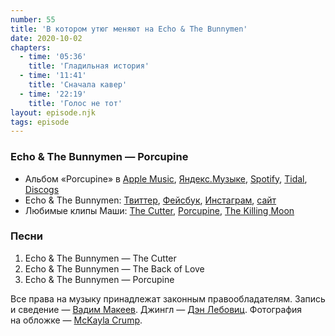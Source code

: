 ```yaml
---
number: 55
title: 'В котором утюг меняют на Echo & The Bunnymen'
date: 2020-10-02
chapters:
  - time: '05:36'
    title: 'Гладильная история'
  - time: '11:41'
    title: 'Сначала кавер'
  - time: '22:19'
    title: 'Голос не тот'
layout: episode.njk
tags: episode
---
```


### Echo & The Bunnymen — Porcupine

- Альбом «Porcupine» в
  [Apple Music](https://music.apple.com/album/31740123),
  [Яндекс.Музыке](https://music.yandex.ru/album/44508),
  [Spotify](https://open.spotify.com/album/4brJ6hWYqPj1sccgk390dC),
  [Tidal](https://tidal.com/browse/album/217144),
  [Discogs](https://www.discogs.com/master/28547)
- Echo & The Bunnymen:
  [Твиттер](https://twitter.com/Bunnymen),
  [Фейсбук](https://www.facebook.com/thebunnymen),
  [Инстаграм](https://www.instagram.com/officialbunnymen),
  [сайт](http://www.bunnymen.com/)
- Любимые клипы Маши:
  [The Cutter](https://youtu.be/nMplIrSlg8E),
  [Porcupine](https://youtu.be/aRQwyuO4_O8),
  [The Killing Moon](https://youtu.be/LWz0JC7afNQ)

### Песни

1. Echo & The Bunnymen — The Cutter
2. Echo & The Bunnymen — The Back of Love
3. Echo & The Bunnymen — Porcupine

Все права на музыку принадлежат законным правообладателям.
Запись и сведение — [Вадим Макеев](https://twitter.com/pepelsbey).
Джингл — [Дэн Лебовиц](https://www.youtube.com/channel/UC38A5qHrlc_Zgua7vL4b96w).
Фотография на обложке — [McKayla Crump](https://unsplash.com/photos/EzpVvIrL-Xw).

